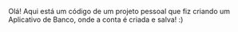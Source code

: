 Olá! Aqui está um código de um projeto pessoal que fiz criando um Aplicativo de Banco, onde a conta é criada e salva! :) 
